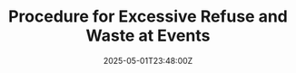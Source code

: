 ---
title: Procedure for Excessive Refuse and Waste at Events
linkTitle: Procedure for Excessive Refuse and Waste at Events
date: '2025-05-01T23:48:00Z'
weight: 1
description: Establish a waste management procedure for events, including pre-event
  audits, monitoring during the event, post-event waste segregation, and continuous
  improvement to align with sustainability goals and ISO 20121 standards.
draft: false
ref: procedure-for-excessive-refuse-and-waste-at-events
---